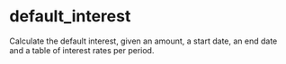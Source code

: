 # default_interest
Calculate the default interest, given an amount, a start date, an end date and a table of interest rates per period.
